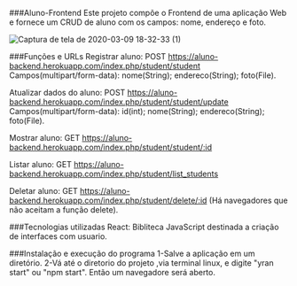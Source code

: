 ###Aluno-Frontend
Este projeto compõe o Frontend de uma aplicação Web e fornece um CRUD de aluno com os campos: nome, endereço e foto.

![Captura de tela de 2020-03-09 18-32-33 (1)](https://user-images.githubusercontent.com/19176989/76260425-8b1e5b80-6236-11ea-97a8-56a389a4c29a.png)


###Funções e URLs
Registrar aluno: POST https://aluno-backend.herokuapp.com/index.php/student/student Campos(multipart/form-data): nome(String); endereco(String); foto(File).

Atualizar dados do aluno: POST https://aluno-backend.herokuapp.com/index.php/student/student/update Campos(multipart/form-data): id(int); nome(String); endereco(String); foto(File).

Mostrar aluno: GET https://aluno-backend.herokuapp.com/index.php/student/student/:id

Listar aluno: GET https://aluno-backend.herokuapp.com/index.php/student/list_students

Deletar aluno: GET https://aluno-backend.herokuapp.com/index.php/student/delete/:id (Há navegadores que não aceitam a função delete).

###Tecnologias utilizadas
React: Bibliteca JavaScript destinada a criação de interfaces com usuario.

###Instalação e execução do programa
1-Salve a aplicação em um diretório. 
2-Vá até o diretorio do projeto ,via terminal linux, e digite "yran start" ou "npm start". Então um 
navegadore será aberto.


